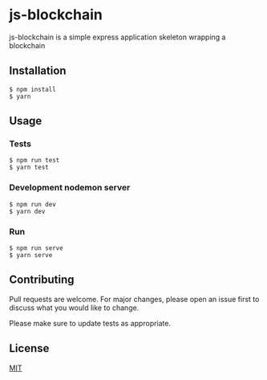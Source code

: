 # js-blockchain

js-blockchain is a simple express application skeleton wrapping a blockchain

## Installation
```
$ npm install
$ yarn 
```

## Usage

### Tests

```
$ npm run test
$ yarn test
```

### Development nodemon server 

```
$ npm run dev
$ yarn dev
```

### Run 

```
$ npm run serve
$ yarn serve
```

## Contributing
Pull requests are welcome. For major changes, please open an issue first to discuss what you would like to change.

Please make sure to update tests as appropriate.

## License
[MIT](https://choosealicense.com/licenses/mit/)